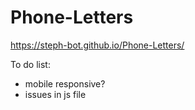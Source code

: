# Phone-Letters

https://steph-bot.github.io/Phone-Letters/

To do list:
- mobile responsive?
- issues in js file
